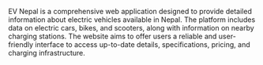  EV Nepal is a comprehensive web application designed to provide detailed information about electric vehicles available in Nepal. The platform includes data on electric cars, bikes, and scooters, along with information on nearby charging stations. The website aims to offer users a reliable and user-friendly interface to access up-to-date details, specifications, pricing, and charging infrastructure.
